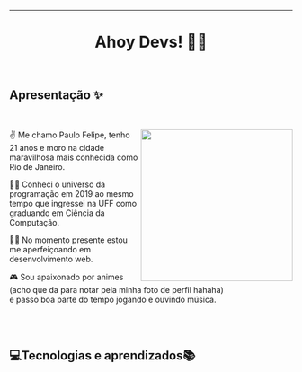 ___________________________________________________________________________________________________________________________________________________________
<h1 align="center"> Ahoy Devs! 🏴‍☠️ </h1>
</br>


<h2> <strong>Apresentação ✨</strong> </h2>
</br>
<div>
 
 <img  align="right" src="https://tenor.com/view/luffy-smile-luffy-giggle-one-piece-luffy-gif-21582589.gif" width="270px"/>
 
 ✌ Me chamo Paulo Felipe, tenho 21 anos e moro na cidade maravilhosa mais conhecida como </br> Rio de Janeiro. 

 👨‍🎓 Conheci o universo da programação em 2019 ao mesmo tempo que ingressei na UFF como </br> graduando em Ciência da Computação.

 👨‍💻 No momento presente estou me aperfeiçoando em desenvolvimento web.

 🎮 Sou apaixonado por animes (acho que da para notar pela minha foto de perfil hahaha)</br> e passo boa parte do tempo jogando e ouvindo música.

 
</div>
</br>
</br>

<h2> <strong>💻Tecnologias e aprendizados📚</strong> </h2>



